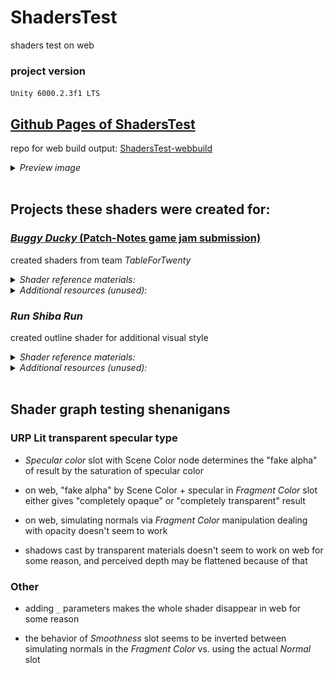 # ShadersTest

shaders test on web

### project version
`Unity 6000.2.3f1 LTS`

## [Github Pages of ShadersTest](https://nebobyeoli.github.io/ShadersTest-webbuild/)

repo for web build output: [ShadersTest-webbuild](https://github.com/nebobyeoli/ShadersTest-webbuild/)

<details>
<summary><i>Preview image</i></summary>

![screenshot.png](screenshot.png)

</details>

<br>

## Projects these shaders were created for:

### [*Buggy Ducky* (Patch-Notes game jam submission)](https://tablefortwenty.itch.io/buggy-ducky)
created shaders from team *TableForTwenty*

<details>
<summary><i>Shader reference materials:</i></summary>

- [[Youtube] Glitch Shader using Unity HDRP](https://www.youtube.com/watch?v=7L9yxVwEFsA) (video uses Amplify shader graph editor, so the one in this project is manually made with Unity default shader graph editor)

- [[Reddit] Grid Skybox Shader](https://www.reddit.com/r/Unity3D/comments/m06t1i/skybox_fun_with_shader_graph/)<br>
[[Youtube] Skybox Shader using Unity URP](https://www.youtube.com/watch?v=sXevaQ8cM2c)

</details>

<details>
<summary><i>Additional resources (unused):</i></summary>

- [[Youtube] CRT Shader using Unity URP Fullscreen](https://www.youtube.com/watch?v=lOyb0_rFA1A)

</details>

### *Run Shiba Run*
created outline shader for additional visual style

<details>
<summary><i>Shader reference materials:</i></summary>

- First I followed the [Outline shader blog post for Legacy render pipeline](https://roystan.net/articles/outline-shader/) to grasp the outline implementation,

- Then I followed the [URP Fullscreen blit guide on Unity docs](https://docs.unity3d.com/6000.2/Documentation/Manual/urp/renderer-features/how-to-fullscreen-blit.html) and compared the shader & custom render feature code difference between Legacy and URP,

- I found that I needed to use [`_CameraOpaqueTexture`](https://docs.unity3d.com/Packages/com.unity.render-pipelines.universal@7.1/manual/universalrp-asset.html) instead of `_MainTex` or `_BaseMap` for it to work on URP,

- The "default" URP implementation of `struct Attributes` and `struct Varyings` can be found in `Blit.hlsl` (search in the `Library` folder of your project directory in file explorer)

- And the Render Texture method is just something I came up with, from a method I used for a project last year, don't really remember where if I had first read about it,

  render texture asset settings:
  ```js
  size = (your screen size) // (1920 x 1080 in this case)
  color format = R16G16B16A16_SFLOAT // read somewhere that this format enables transparency for the render texture
  ```
  apply the render texture into a urp unlit material, set mode to `transparent` for the outline material, apply materials to quad objects and make the orthographic output camera render them.

  This method including the last part may seem unnecessarily complicated but it was the most convenient and familiar method I could think of at the moment

</details>

<details>
<summary><i>Additional resources (unused):</i></summary>

- [[Unity docs] URP custom post processing using "low code" (shader graph) guide](https://docs.unity3d.com/6000.2/Documentation/Manual/urp/post-processing/post-processing-custom-effect-low-code.html)

- [[Medium blog] Understanding "Blit" in unity](https://divinesense.medium.com/practically-understanding-graphics-blit-in-unity-1d64f802d77a)

- [[Youtube] If you ever want to use *post processing* on *transparent* render textures](https://m.youtube.com/watch?v=Pj1bR0U5Tw4)<br>
(old video, dirty not really recommended but works if you don't plan to upgrade urp or unity or something for that specific project, heard unity 6 and onwards provides something without editing internal URP code but didn't look into it)

</details>
<br>

## Shader graph testing shenanigans

### URP Lit transparent specular type
- *Specular color* slot with Scene Color node determines the "fake alpha" of result by the saturation of specular color
- on web, "fake alpha" by Scene Color + specular in *Fragment Color* slot either gives "completely opaque" or "completely transparent" result
- on web, simulating normals via *Fragment Color* manipulation dealing with opacity doesn't seem to work

- shadows cast by transparent materials doesn't seem to work on web for some reason, and perceived depth may be flattened because of that

### Other

- adding `_` parameters makes the whole shader disappear in web for some reason

- the behavior of *Smoothness* slot seems to be inverted between simulating normals in the *Fragment Color* vs. using the actual *Normal* slot
